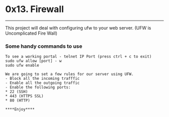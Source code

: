 # 0x13. Firewall
---

This project will deal with configuring ufw to your web server. (UFW is Uncomplicated Fire Wall)

### Some handy commands to use

```
To see a working portal - telnet IP Port (press ctrl + c to exit)
sudo ufw allow [port] - w
sudo ufw enable 

We are going to set a few rules for our server using UFW.
- Block all the incoming trafffic
- Enable all the outgoing traffic
- Enable the following ports:
* 22 (SSH)
* 443 (HTTPS SSL)
* 80 (HTTP)

****Enjoy****
